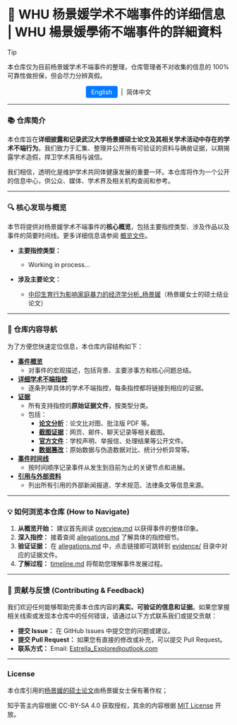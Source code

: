 # 🚀 WHU 杨景媛学术不端事件的详细信息 | WHU 楊景媛學術不端事件的詳細資料

> [!TIP]
> 本仓库仅为目前杨景媛学术不端事件的整理，仓库管理者不对收集的信息的 100% 可靠性做担保，但会尽力分辨真假。

<div align="center">
  <a href="README-en_US.md"
     style="
       display: inline-block;
       padding: 5px 12px;
       font-size: 14px;
       color: white;
       background-color: #007bff;
       border-radius: 4px;
       text-decoration: none;
       ">
    English</a>
  &nbsp|&nbsp 简体中文
</div>

---

### 📚 仓库简介

本仓库旨在**详细披露和记录武汉大学杨景媛硕士论文及其相关学术活动中存在的学术不端行为**。我们致力于汇集、整理并公开所有可验证的资料与确凿证据，以期揭露学术造假，捍卫学术真相与诚信。

我们相信，透明化是维护学术共同体健康发展的重要一环。本仓库将作为一个公开的信息中心，供公众、媒体、学术界及相关机构查阅和参考。

---

### 🔍 核心发现与概览

本节将提供对杨景媛学术不端事件的**核心概览**，包括主要指控类型、涉及作品以及事件的简要时间线。更多详细信息请参阅 [概览文件](disclosure/overview.md)。

* **主要指控类型：**
    * Working in process...

* **涉及主要论文：**
    * [中印生育行为影响家庭暴力的经济学分析_杨景媛](./assets/中印生育行为影响家庭暴力的经济学分析_杨景媛.pdf)（杨景媛女士的硕士结业论文）

---

### 📂 仓库内容导航

为了方便您快速定位信息，本仓库内容结构如下：

* **[事件概览](disclosure/overview.md)**
    * 对事件的宏观描述，包括背景、主要涉事方和核心问题总结。
* **[详细学术不端指控](disclosure/allegations.md)**
    * 逐条列举具体的学术不端指控，每条指控都将链接到相应的证据。
* **[证据](disclosure/evidence/)**
    * 所有支持指控的**原始证据文件**，按类型分类。
    * 包括：
        * **[论文分析](disclosure/evidence/Paper_Analysis/)**：论文比对图、批注版 PDF 等。
        * **[截图证据](disclosure/evidence/Screenshots/)**：网页、邮件、聊天记录等相关截图。
        * **[官方文件](disclosure/evidence/Official_Documents/)**：学校声明、举报信、处理结果等公开文件。
        * **[数据篡改](disclosure/evidence/Data_Manipulation/)**：原始数据与伪造数据对比、统计分析异常等。
* **[事件时间线](disclosure/timeline.md)**
    * 按时间顺序记录事件从发生到目前为止的关键节点和进展。
* **[引用与外部资料](disclosure/REFERENCES.md)**
    * 列出所有引用的外部新闻报道、学术规范、法律条文等信息来源。

---

### 💡 如何浏览本仓库 (How to Navigate)

1.  **从概览开始：** 建议首先阅读 [overview.md](disclosure/overview.md) 以获得事件的整体印象。
2.  **深入指控：** 接着查阅 [allegations.md](disclosure/allegations.md) 了解具体的指控细节。
3.  **验证证据：** 在 [allegations.md](disclosure/allegations.md) 中，点击链接即可跳转到 [evidence/](disclosure/evidence/) 目录中对应的证据文件。
4.  **了解过程：** [timeline.md](disclosure/timeline.md) 将帮助您理解事件发展过程。

---

### 🤝 贡献与反馈 (Contributing & Feedback)

我们欢迎任何能够帮助完善本仓库内容的**真实、可验证的信息和证据**。如果您掌握相关线索或发现本仓库中的任何错误，请通过以下方式联系我们或提交贡献：

* **提交 Issue：** 在 GitHub Issues 中提交您的问题或建议。
* **提交 Pull Request：** 如果您有直接的修改或补充，可以提交 Pull Request。
* **联系方式：** Email: Estrella_Explore@outlook.com

---

### License

本仓库引用的[杨景媛的硕士论文](./assets/中印生育行为影响家庭暴力的经济学分析_杨景媛.pdf)由杨景媛女士保有著作权；

知乎答主内容根据 CC-BY-SA 4.0 获取授权，其余的内容根据 [MIT License](LICENSE) 开放。

